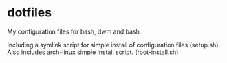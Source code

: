 dotfiles
========

My configuration files for bash, dwm and bash.

Including a symlink script for simple install of configuration files (setup.sh).
Also includes arch-linux simple install script. (root-install.sh)
